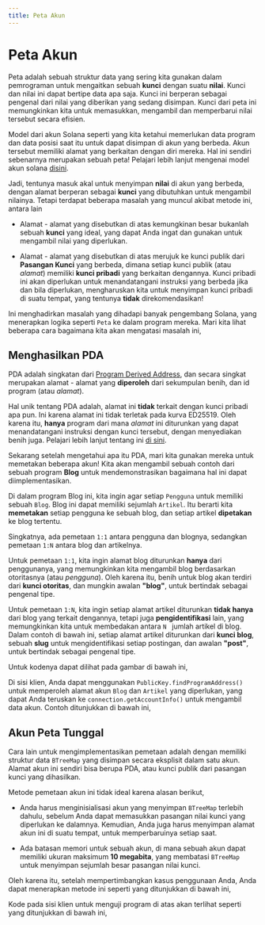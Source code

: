 ```yaml
---
title: Peta Akun
---
```


# Peta Akun

Peta adalah sebuah struktur data yang sering kita gunakan dalam pemrograman untuk mengaitkan sebuah **kunci** dengan suatu **nilai**. Kunci dan nilai ini dapat bertipe data apa saja. Kunci ini berperan sebagai pengenal dari nilai yang diberikan yang sedang disimpan. Kunci dari peta ini memungkinkan kita untuk memasukkan, mengambil dan memperbarui nilai tersebut secara efisien.

Model dari akun Solana seperti yang kita ketahui memerlukan data program dan data posisi saat itu untuk dapat disimpan di akun yang berbeda. Akun tersebut memiliki alamat yang berkaitan dengan diri mereka. Hal ini sendiri sebenarnya merupakan sebuah peta! Pelajari lebih lanjut mengenai model akun solana [disini][AccountCookbook].

Jadi, tentunya masuk akal untuk menyimpan **nilai** di akun yang berbeda, dengan alamat berperan sebagai **kunci** yang dibutuhkan untuk mengambil nilainya. Tetapi terdapat beberapa masalah yang muncul akibat metode ini, antara lain

* Alamat - alamat yang disebutkan di atas kemungkinan besar bukanlah sebuah **kunci** yang ideal, yang dapat Anda ingat dan gunakan untuk mengambil nilai yang diperlukan.

* Alamat - alamat yang disebutkan di atas merujuk ke kunci publik dari **Pasangan Kunci** yang berbeda, dimana setiap kunci publik (atau *alamat*) memiliki **kunci pribadi** yang berkaitan dengannya. Kunci pribadi ini akan diperlukan untuk menandatangani instruksi yang berbeda jika dan bila diperlukan, mengharuskan kita untuk menyimpan kunci pribadi di suatu tempat, yang tentunya **tidak** direkomendasikan!

Ini menghadirkan masalah yang dihadapi banyak pengembang Solana, yang menerapkan logika seperti `Peta` ke dalam program mereka. Mari kita lihat beberapa cara bagaimana kita akan mengatasi masalah ini,

## Menghasilkan PDA

PDA adalah singkatan dari [Program Derived Address][PDA], dan secara singkat merupakan alamat - alamat yang **diperoleh** dari sekumpulan benih, dan id program (atau _alamat_).

Hal unik tentang PDA adalah, alamat ini **tidak** terkait dengan kunci pribadi apa pun. Ini karena alamat ini tidak terletak pada kurva ED25519. Oleh karena itu, **hanya** program dari mana _alamat_ ini diturunkan yang dapat menandatangani instruksi dengan kunci tersebut, dengan menyediakan benih juga. Pelajari lebih lanjut tentang ini [di sini][CPI].

Sekarang setelah mengetahui apa itu PDA, mari kita gunakan mereka untuk memetakan beberapa akun! Kita akan mengambil sebuah contoh dari sebuah program **Blog** untuk mendemonstrasikan bagaimana hal ini dapat diimplementasikan.

Di dalam program Blog ini, kita ingin agar setiap `Pengguna` untuk memiliki sebuah `Blog`. Blog ini dapat memiliki sejumlah `Artikel`. Itu berarti kita **memetakan** setiap pengguna ke sebuah blog, dan setiap artikel **dipetakan** ke blog tertentu.

Singkatnya, ada pemetaan `1:1` antara pengguna dan blognya, sedangkan pemetaan `1:N` antara blog dan artikelnya.

Untuk pemetaan `1:1`, kita ingin alamat blog diturunkan **hanya** dari penggunanya, yang memungkinkan kita mengambil blog berdasarkan otoritasnya (atau _pengguna_). Oleh karena itu, benih untuk blog akan terdiri dari **kunci otoritas**, dan mungkin awalan **"blog"**, untuk bertindak sebagai pengenal tipe.

Untuk pemetaan `1:N`, kita ingin setiap alamat artikel diturunkan **tidak hanya** dari blog yang terkait dengannya, tetapi juga **pengidentifikasi** lain, yang memungkinkan kita untuk membedakan antara `N ` jumlah artikel di blog. Dalam contoh di bawah ini, setiap alamat artikel diturunkan dari **kunci blog**, sebuah **slug** untuk mengidentifikasi setiap postingan, dan awalan **"post"**, untuk bertindak sebagai pengenal tipe.


Untuk kodenya dapat dilihat pada gambar di bawah ini,

<SolanaCodeGroup>
  <SolanaCodeGroupItem title="Anchor" active>

  <template v-slot:default>

@[code](@/code/account-maps/deriving-pda/anchor-pda-map.rs)

  </template>

  <template v-slot:preview>

@[code](@/code/account-maps/deriving-pda/anchor-pda-map.preview.rs)

  </template>

  </SolanaCodeGroupItem>

  <SolanaCodeGroupItem title="Rust" active>

  <template v-slot:default>

@[code](@/code/account-maps/deriving-pda/vanilla-pda-map.rs)

  </template>

  <template v-slot:preview>

@[code](@/code/account-maps/deriving-pda/vanilla-pda-map.preview.rs)

  </template>

  </SolanaCodeGroupItem>

</SolanaCodeGroup>

Di sisi klien, Anda dapat menggunakan `PublicKey.findProgramAddress()` untuk memperoleh alamat akun `Blog` dan `Artikel` yang diperlukan, yang dapat Anda teruskan ke `connection.getAccountInfo()` untuk mengambil data akun. Contoh ditunjukkan di bawah ini,


<SolanaCodeGroup>
  <SolanaCodeGroupItem title="TS" active>

  <template v-slot:default>

@[code](@/code/account-maps/deriving-pda/client.ts)

  </template>

  <template v-slot:preview>

@[code](@/code/account-maps/deriving-pda/client.preview.ts)

  </template>

  </SolanaCodeGroupItem>

</SolanaCodeGroup>

## Akun Peta Tunggal

Cara lain untuk mengimplementasikan pemetaan adalah dengan memiliki struktur data `BTreeMap` yang disimpan secara eksplisit dalam satu akun. Alamat akun ini sendiri bisa berupa PDA, atau kunci publik dari pasangan kunci yang dihasilkan.

Metode pemetaan akun ini tidak ideal karena alasan berikut,

* Anda harus menginisialisasi akun yang menyimpan `BTreeMap` terlebih dahulu, sebelum Anda dapat memasukkan pasangan nilai kunci yang diperlukan ke dalamnya. Kemudian, Anda juga harus menyimpan alamat akun ini di suatu tempat, untuk memperbaruinya setiap saat.

* Ada batasan memori untuk sebuah akun, di mana sebuah akun dapat memiliki ukuran maksimum **10 megabita**, yang membatasi `BTreeMap` untuk menyimpan sejumlah besar pasangan nilai kunci.

Oleh karena itu, setelah mempertimbangkan kasus penggunaan Anda, Anda dapat menerapkan metode ini seperti yang ditunjukkan di bawah ini,

<SolanaCodeGroup>
  <SolanaCodeGroupItem title="Rust" active>

  <template v-slot:default>

@[code](@/code/account-maps/trivial/vanilla-trivial-map.rs)

  </template>

  <template v-slot:preview>

@[code](@/code/account-maps/trivial/vanilla-trivial-map.preview.rs)

  </template>

  </SolanaCodeGroupItem>
</SolanaCodeGroup>

Kode pada sisi klien untuk menguji program di atas akan terlihat seperti yang ditunjukkan di bawah ini,

<SolanaCodeGroup>
  <SolanaCodeGroupItem title="TS" active>

  <template v-slot:default>

@[code](@/code/account-maps/trivial/client.ts)

  </template>

  <template v-slot:preview>

@[code](@/code/account-maps/trivial/client.preview.ts)

  </template>

  </SolanaCodeGroupItem>
</SolanaCodeGroup>

[AccountCookbook]: https://solanacookbook.com/core-concepts/accounts.html
[PDA]: https://solanacookbook.com/references/accounts.html#program-derived-address
[CPI]: https://solanacookbook.com/references/programs.html#create-a-program-derived-address